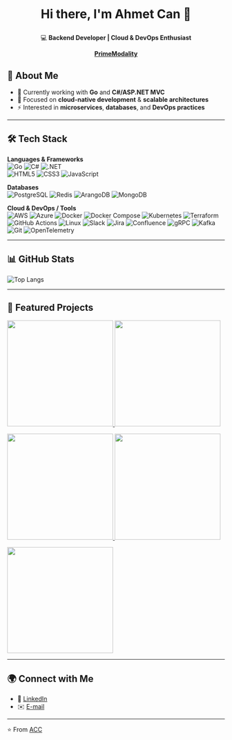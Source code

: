 # <p align="center">Hi there, I'm Ahmet Can 👋</p>
<p align="center">
  💻 <b>Backend Developer | Cloud & DevOps Enthusiast</b>
</p>
<p align="center">
  <b><a href="https://www.primod.io/">PrimeModality</a></b>
</p>

## 🚀 About Me
- 🔭 Currently working with **Go** and **C#/ASP.NET MVC**  
- 🌱 Focused on **cloud-native development** & **scalable architectures**  
- ⚡ Interested in **microservices**, **databases**, and **DevOps practices**  

---

## 🛠️ Tech Stack  

**Languages & Frameworks**  
![Go](https://img.shields.io/badge/Go-00ADD8?style=for-the-badge&logo=go&logoColor=white)
![C#](https://img.shields.io/badge/C%23-239120?style=for-the-badge&logo=c-sharp&logoColor=white)
![.NET](https://img.shields.io/badge/.NET-512BD4?style=for-the-badge&logo=dotnet&logoColor=white)  
![HTML5](https://img.shields.io/badge/HTML5-E34F26?style=for-the-badge&logo=html5&logoColor=white)
![CSS3](https://img.shields.io/badge/CSS3-1572B6?style=for-the-badge&logo=css3&logoColor=white)
![JavaScript](https://img.shields.io/badge/JavaScript-F7DF1E?style=for-the-badge&logo=javascript&logoColor=black)

**Databases**  
![PostgreSQL](https://img.shields.io/badge/PostgreSQL-316192?style=for-the-badge&logo=postgresql&logoColor=white)
![Redis](https://img.shields.io/badge/Redis-DC382D?style=for-the-badge&logo=redis&logoColor=white)
![ArangoDB](https://img.shields.io/badge/ArangoDB-DDE072?style=for-the-badge&logo=arangodb&logoColor=black)
![MongoDB](https://img.shields.io/badge/MongoDB-47A248?style=for-the-badge&logo=mongodb&logoColor=white)

**Cloud & DevOps / Tools**  
![AWS](https://img.shields.io/badge/AWS-FF9900?style=for-the-badge&logo=amazonaws&logoColor=white)
![Azure](https://img.shields.io/badge/Azure-0078D4?style=for-the-badge&logo=microsoftazure&logoColor=white)
![Docker](https://img.shields.io/badge/Docker-2496ED?style=for-the-badge&logo=docker&logoColor=white)
![Docker Compose](https://img.shields.io/badge/Docker%20Compose-2496ED?style=for-the-badge&logo=docker&logoColor=white)
![Kubernetes](https://img.shields.io/badge/Kubernetes-326CE5?style=for-the-badge&logo=kubernetes&logoColor=white)
![Terraform](https://img.shields.io/badge/Terraform-7B42BC?style=for-the-badge&logo=terraform&logoColor=white)
![GitHub Actions](https://img.shields.io/badge/GitHub_Actions-2088FF?style=for-the-badge&logo=githubactions&logoColor=white)
![Linux](https://img.shields.io/badge/Linux-FCC624?style=for-the-badge&logo=linux&logoColor=black)
![Slack](https://img.shields.io/badge/Slack-4A154B?style=for-the-badge&logo=slack&logoColor=white)
![Jira](https://img.shields.io/badge/Jira-0052CC?style=for-the-badge&logo=jira&logoColor=white)
![Confluence](https://img.shields.io/badge/Confluence-172B4D?style=for-the-badge&logo=confluence&logoColor=white)
![gRPC](https://img.shields.io/badge/gRPC-5282B0?style=for-the-badge&logo=grpc&logoColor=white)
![Kafka](https://img.shields.io/badge/Kafka-231F20?style=for-the-badge&logo=apachekafka&logoColor=white)
![Git](https://img.shields.io/badge/Git-F05032?style=for-the-badge&logo=git&logoColor=white)
![OpenTelemetry](https://img.shields.io/badge/OpenTelemetry-3D5CFF?style=for-the-badge&logo=opentelemetry&logoColor=white)


---

## 📊 GitHub Stats  
![Top Langs](https://github-readme-stats.vercel.app/api/top-langs/?username=ahmetcanc&exclude_repo=market-app,my-portfolio,portfolio,beekod-website,ahsen3d-website&layout=compact&theme=radical)  

---

## 📌 Featured Projects  

<p align="left">
  <a href="https://github.com/ahmetcanc/taskman">
    <img src="https://github-readme-stats.vercel.app/api/pin/?username=ahmetcanc&repo=taskman&theme=radical" width="245" />
  </a>
  <a href="https://github.com/ahmetcanc/meetmind">
    <img src="https://github-readme-stats.vercel.app/api/pin/?username=ahmetcanc&repo=meetmind&theme=radical" width="245" />
  </a>
</p>

<p align="left">
  <a href="https://github.com/ahmetcanc/beekod-website">
    <img src="https://github-readme-stats.vercel.app/api/pin/?username=ahmetcanc&repo=beekod-website&theme=radical" width="245" />
  </a>
  <a href="https://github.com/ahmetcanc/ahsen3d-website">
    <img src="https://github-readme-stats.vercel.app/api/pin/?username=ahmetcanc&repo=ahsen3d-website&theme=radical" width="245" />
  </a>
</p>

<p align="left">
  <a href="https://github.com/ahmetcanc/market-app">
    <img src="https://github-readme-stats.vercel.app/api/pin/?username=ahmetcanc&repo=market-app&theme=radical" width="245" />
  </a>
</p>

---

## 🌍 Connect with Me  
- 💼 [LinkedIn](https://www.linkedin.com/in/ahmet-can-ceylan/)  
- ✉️ [E-mail](mailto:ahmetcanceylann81@gmail.com)  

---

⭐️ From [ACC](http://63.177.91.6/)

